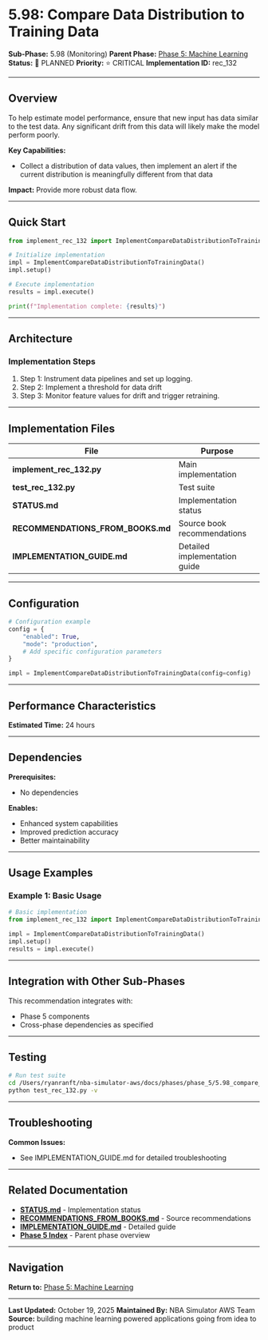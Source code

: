 # 5.98: Compare Data Distribution to Training Data

**Sub-Phase:** 5.98 (Monitoring)
**Parent Phase:** [Phase 5: Machine Learning](../PHASE_5_INDEX.md)
**Status:** 🔵 PLANNED
**Priority:** ⭐ CRITICAL
**Implementation ID:** rec_132

---

## Overview

To help estimate model performance, ensure that new input has data similar to the test data. Any significant drift from this data will likely make the model perform poorly.

**Key Capabilities:**
- Collect a distribution of data values, then implement an alert if the current distribution is meaningfully different from that data

**Impact:**
Provide more robust data flow.

---

## Quick Start

```python
from implement_rec_132 import ImplementCompareDataDistributionToTrainingData

# Initialize implementation
impl = ImplementCompareDataDistributionToTrainingData()
impl.setup()

# Execute implementation
results = impl.execute()

print(f"Implementation complete: {results}")
```

---

## Architecture

### Implementation Steps

1. Step 1: Instrument data pipelines and set up logging.
2. Step 2: Implement a threshold for data drift
3. Step 3: Monitor feature values for drift and trigger retraining.

---

## Implementation Files

| File | Purpose |
|------|---------|
| **implement_rec_132.py** | Main implementation |
| **test_rec_132.py** | Test suite |
| **STATUS.md** | Implementation status |
| **RECOMMENDATIONS_FROM_BOOKS.md** | Source book recommendations |
| **IMPLEMENTATION_GUIDE.md** | Detailed implementation guide |

---

## Configuration

```python
# Configuration example
config = {
    "enabled": True,
    "mode": "production",
    # Add specific configuration parameters
}

impl = ImplementCompareDataDistributionToTrainingData(config=config)
```

---

## Performance Characteristics

**Estimated Time:** 24 hours

---

## Dependencies

**Prerequisites:**
- No dependencies

**Enables:**
- Enhanced system capabilities
- Improved prediction accuracy
- Better maintainability

---

## Usage Examples

### Example 1: Basic Usage

```python
# Basic implementation
from implement_rec_132 import ImplementCompareDataDistributionToTrainingData

impl = ImplementCompareDataDistributionToTrainingData()
impl.setup()
results = impl.execute()
```

---

## Integration with Other Sub-Phases

This recommendation integrates with:
- Phase 5 components
- Cross-phase dependencies as specified

---

## Testing

```bash
# Run test suite
cd /Users/ryanranft/nba-simulator-aws/docs/phases/phase_5/5.98_compare_data_distribution_to_training_data
python test_rec_132.py -v
```

---

## Troubleshooting

**Common Issues:**
- See IMPLEMENTATION_GUIDE.md for detailed troubleshooting

---

## Related Documentation

- **[STATUS.md](STATUS.md)** - Implementation status
- **[RECOMMENDATIONS_FROM_BOOKS.md](RECOMMENDATIONS_FROM_BOOKS.md)** - Source recommendations
- **[IMPLEMENTATION_GUIDE.md](IMPLEMENTATION_GUIDE.md)** - Detailed guide
- **[Phase 5 Index](../PHASE_5_INDEX.md)** - Parent phase overview

---

## Navigation

**Return to:** [Phase 5: Machine Learning](../PHASE_5_INDEX.md)

---

**Last Updated:** October 19, 2025
**Maintained By:** NBA Simulator AWS Team
**Source:** building machine learning powered applications going from idea to product
